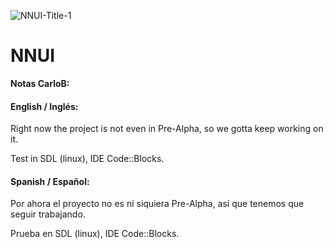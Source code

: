 ![NNUI-Title-1](https://user-images.githubusercontent.com/55559805/84312011-486c6800-ab32-11ea-9ec4-1ccad920698f.png)

# NNUI
<b>Notas CarloB:</b>

#### English / Inglés:
Right now the project is not even in Pre-Alpha, so we gotta keep working on it.
  
Test in SDL (linux), IDE Code::Blocks.  

#### Spanish / Español:
Por ahora el proyecto no es ni siquiera Pre-Alpha, así que tenemos que seguir trabajando.
  
Prueba en SDL (linux), IDE Code::Blocks.



